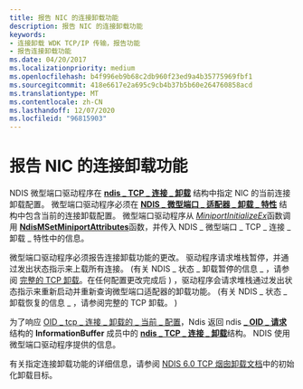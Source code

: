 ```yaml
---
title: 报告 NIC 的连接卸载功能
description: 报告 NIC 的连接卸载功能
keywords:
- 连接卸载 WDK TCP/IP 传输，报告功能
- 报告连接卸载功能
ms.date: 04/20/2017
ms.localizationpriority: medium
ms.openlocfilehash: b4f996eb9b68c2db960f23ed9a4b35775969fbf1
ms.sourcegitcommit: 418e6617e2a695c9cb4b37b5b60e264760858acd
ms.translationtype: MT
ms.contentlocale: zh-CN
ms.lasthandoff: 12/07/2020
ms.locfileid: "96815903"
---
```

# <a name="reporting-a-nics-connection-offload-capabilities"></a>报告 NIC 的连接卸载功能





NDIS 微型端口驱动程序在 [**ndis \_ TCP \_ 连接 \_ 卸载**](/windows-hardware/drivers/ddi/ntddndis/ns-ntddndis-_ndis_tcp_connection_offload) 结构中指定 NIC 的当前连接卸载配置。 微型端口驱动程序必须在 [**NDIS \_ 微型端口 \_ 适配器 \_ 卸载 \_ 特性**](/windows-hardware/drivers/ddi/ndis/ns-ndis-_ndis_miniport_adapter_offload_attributes) 结构中包含当前的连接卸载配置。 微型端口驱动程序从 [*MiniportInitializeEx*](/windows-hardware/drivers/ddi/ndis/nc-ndis-miniport_initialize)函数调用 [**NdisMSetMiniportAttributes**](/windows-hardware/drivers/ddi/ndis/nf-ndis-ndismsetminiportattributes)函数，并传入 NDIS \_ 微型端口 \_ TCP \_ 连接 \_ 卸载 \_ 特性中的信息。

微型端口驱动程序必须报告连接卸载功能的更改。 驱动程序请求堆栈暂停，并通过发出状态指示来上载所有连接。  (有关 NDIS \_ 状态 \_ 卸载暂停的信息 \_ ，请参阅 [完整的 TCP 卸载](full-tcp-offload.md)。在任何配置更改完成后 ) ，驱动程序会请求堆栈通过发出状态指示来重新启动并重新查询微型端口适配器的卸载功能。  (有关 NDIS \_ 状态 \_ 卸载恢复的信息 \_ ，请参阅完整的 TCP 卸载。 ) 

为了响应 [OID \_ tcp \_ 连接 \_ 卸载的 \_ 当前 \_ 配置](./oid-tcp-connection-offload-current-config.md)，Ndis 返回 ndis [**\_ OID \_ 请求**](/windows-hardware/drivers/ddi/ndis/ns-ndis-_ndis_oid_request)结构的 **InformationBuffer** 成员中的 [**ndis \_ TCP \_ 连接 \_ 卸载**](/windows-hardware/drivers/ddi/ntddndis/ns-ntddndis-_ndis_tcp_connection_offload)结构。 NDIS 使用微型端口驱动程序提供的信息。

有关指定连接卸载功能的详细信息，请参阅 [NDIS 6.0 TCP 烟囱卸载文档](full-tcp-offload.md)中的初始化卸载目标。

 

